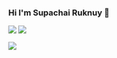 ### Hi I'm Supachai Ruknuy 👋

<!--
**supachai2538/supachai2538** is a ✨ _special_ ✨ repository because its `README.md` (this file) appears on your GitHub profile.

Here are some ideas to get you started:

- 🔭 I’m currently working on ...
- 🌱 I’m currently learning ...
- 👯 I’m looking to collaborate on ...
- 🤔 I’m looking for help with ...
- 💬 Ask me about ...
- 📫 How to reach me: ...
- 😄 Pronouns: ...
- ⚡ Fun fact: ...
-->


![](http://github-profile-summary-cards.vercel.app/api/cards/stats?username=thesun7385&theme=dark)        ![](http://github-profile-summary-cards.vercel.app/api/cards/repos-per-language?username=thesun7385&theme=dark)

![](http://github-profile-summary-cards.vercel.app/api/cards/profile-details?username=thesun7385&theme=dark)
